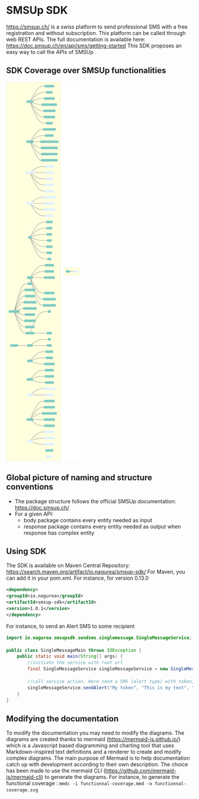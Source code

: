 # SMSUp SDK
https://smsup.ch/ is a swiss platform to send professional SMS with a free registration and without subscription.
This platform can be called through web REST APIs.
The full documentation is available here: https://doc.smsup.ch/en/api/sms/getting-started
This SDK proposes an easy way to call the APIs of SMSUp

## SDK Coverage over SMSUp functionalities
![diagram](src/doc/functional-coverage.svg)

## Global picture of naming and structure conventions
- The package structure follows the official SMSUp documentation: https://doc.smsup.ch/
- For a given API:
    - body package contains every entity needed as input
    - response package contains every entity needed as output when response has complex entity

## Using SDK
The SDK is available on Maven Central Repository: https://search.maven.org/artifact/io.nagurea/smsup-sdk/
For Maven, you can add it in your pom.xml. 
For instance, for version 0.13.0
```xml
<dependency>
<groupId>io.nagurea</groupId>
<artifactId>smsup-sdk</artifactId>
<version>1.0.1</version>
</dependency>
```

For instance, to send an Alert SMS to some recipient 

```java
import io.nagurea.smsupsdk.sendsms.singlemessage.SingleMessageService;

public class SingleMessageMain throws IOException {
    public static void main(String[] args) {
        //initiate the service with root url
        final SingleMessageService singleMessageService = new SingleMessageService("https://api.smsup.ch/");
        
        //call service action. Here send a SMS (alert type) with token, text to send, recipient number
        singleMessageService.sendAlert("My token", "This is my text", "41762565862");
    }
}
```

## Modifying the documentation
To modify the documentation you may need to modify the diagrams.
The diagrams are created thanks to mermaid (https://mermaid-js.github.io/) which is a Javascript based diagramming and charting tool that uses Markdown-inspired text definitions and a renderer to create and modify complex diagrams. The main purpose of Mermaid is to help documentation catch up with development according to their own description.
The choice has been made to use the mermaid CLI (https://github.com/mermaid-js/mermaid-cli) to generate the diagrams.
For instance, to generate the functional coverage : `mmdc -i functionnal-coverage.mmd -o functionnal-coverage.svg`
